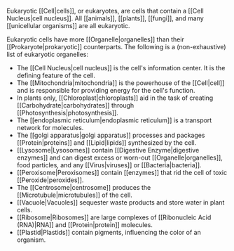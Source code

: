 Eukaryotic [[Cell|cells]], or eukaryotes, are cells that contain a [[Cell Nucleus|cell nucleus]]. All [[animals]], [[plants]], [[fungi]], and many [[unicellular organisms]] are all eukaryotic.

Eukaryotic cells have more [[Organelle|organelles]] than their [[Prokaryote|prokaryotic]] counterparts. The following is a (non-exhaustive) list of eukaryotic organelles:

- The [[Cell Nucleus|cell nucleus]] is the cell's information center. It is the defining feature of the cell.
- The [[Mitochondria|mitochondria]] is the powerhouse of the [[Cell|cell]] and is responsible for providing energy for the cell's function.
- In plants only, [[Chloroplast|chloroplasts]] aid in the task of creating [[Carbohydrate|carbohydrates]] through [[Photosynthesis|photosynthesis]].
- The [[endoplasmic reticulum|endoplasmic reticulum]] is a transport network for molecules.
- The [[golgi apparatus|golgi apparatus]] processes and packages [[Protein|proteins]] and [[Lipid|lipids]] synthesized by the cell.
- [[Lysosome|Lysosomes]] contain [[Digestive Enzyme|digestive enzymes]] and can digest excess or worn-out [[Organelle|organelles]], food particles, and any [[Virus|viruses]] or [[Bacteria|bacteria]].
- [[Peroxisome|Peroxisomes]] contain [[enzymes]] that rid the cell of toxic [[Peroxide|peroxides]].
- The [[Centrosome|centrosome]] produces the [[Microtubule|microtubules]] of the cell.
- [[Vacuole|Vacuoles]] sequester waste products and store water in plant cells.
- [[Ribosome|Ribosomes]] are large complexes of [[Ribonucleic Acid (RNA)|RNA]] and [[Protein|protein]] molecules.
- [[Plastid|Plastids]] contain pigments, influencing the color of an organism.